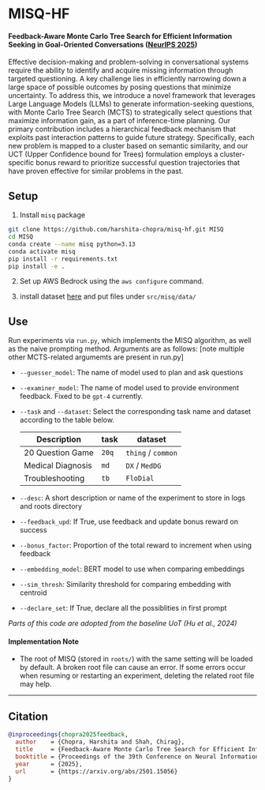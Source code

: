 # MISQ-HF 
#### Feedback-Aware Monte Carlo Tree Search for Efficient Information Seeking in Goal-Oriented Conversations ([NeurIPS 2025](https://arxiv.org/abs/2501.15056))

Effective decision-making and problem-solving in conversational systems require the ability to identify and acquire missing information through targeted questioning. A key challenge lies in efficiently narrowing down a large space of possible outcomes by posing questions that minimize uncertainty. To address this, we introduce a novel framework that leverages Large Language Models (LLMs) to generate information-seeking questions, with Monte Carlo Tree Search (MCTS) to strategically select questions that maximize information gain, as a part of inference-time planning. Our primary contribution includes a hierarchical feedback mechanism that exploits past interaction patterns to guide future strategy. Specifically, each new problem is mapped to a cluster based on semantic similarity, and our UCT (Upper Confidence bound for Trees) formulation employs a cluster-specific bonus reward to prioritize successful question trajectories that have proven effective for similar problems in the past. 

## Setup

1. Install `misq` package
```bash
git clone https://github.com/harshita-chopra/misq-hf.git MISQ
cd MISQ
conda create --name misq python=3.13
conda activate misq
pip install -r requirements.txt 
pip install -e .
```

2. Set up AWS Bedrock using the `aws configure` command.
   
3. install dataset [here](https://drive.google.com/drive/folders/1QhhsPinylvbgm52zX4VjwiKDxAgPvyVR?usp=sharing) and put files under `src/misq/data/`


## Use
Run experiments via `run.py`, which implements the MISQ algorithm, as well as the naive prompting method. Arguments are as follows: [note multiple other MCTS-related argumemts are present in run.py]

- `--guesser_model`: The name of model used to plan and ask questions

- `--examiner_model`: The name of model used to provide environment feedback. Fixed to be `gpt-4` currently.

- `--task` and `--dataset`: Select the corresponding task name and dataset according to the table below.

    | Description       | task  | dataset               |
    |-------------------|-------|-----------------------|
    | 20 Question Game  | `20q` | `thing` / `common` |
    | Medical Diagnosis | `md`  | `DX` / `MedDG`        |
    | Troubleshooting   | `tb`  | `FloDial`             |

- `--desc`: A short description or name of the experiment to store in logs and roots directory

- `--feedback_upd`: If True, use feedback and update bonus reward on success

- `--bonus_factor`: Proportion of the total reward to increment when using feedback 

- `--embedding_model`: BERT model to use when comparing embeddings 

- `--sim_thresh`: Similarity threshold for comparing embedding with centroid

- `--declare_set`: If True, declare all the possiblities in first prompt

*Parts of this code are adopted from the baseline UoT (Hu et al., 2024)*

#### Implementation Note

- The root of MISQ (stored in `roots/`) with the same setting will be loaded by default. A broken root file can cause an error. If some errors occur when resuming or restarting an experiment, deleting the related root file may help.


---

## Citation

```bibtex
@inproceedings{chopra2025feedback,
  author    = {Chopra, Harshita and Shah, Chirag},
  title     = {Feedback-Aware Monte Carlo Tree Search for Efficient Information Seeking in Goal-Oriented Conversations},
  booktitle = {Proceedings of the 39th Conference on Neural Information Processing Systems (NeurIPS 2025)},
  year      = {2025},
  url       = {https://arxiv.org/abs/2501.15056}
}

```
